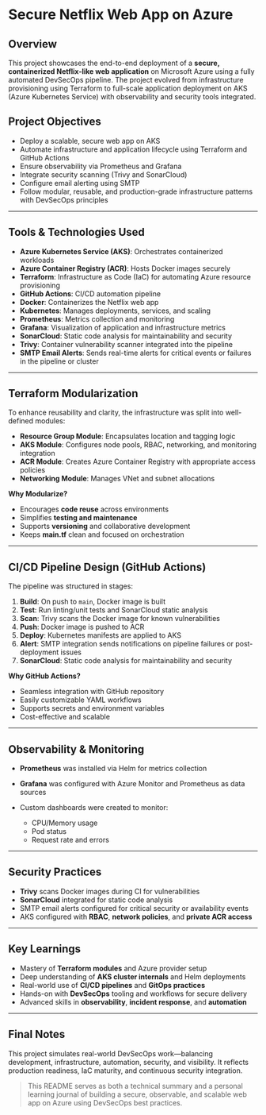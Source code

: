 # Secure Netflix Web App on Azure

## Overview

This project showcases the end-to-end deployment of a **secure, containerized Netflix-like web application** on Microsoft Azure using a fully automated DevSecOps pipeline. The project evolved from infrastructure provisioning using Terraform to full-scale application deployment on AKS (Azure Kubernetes Service) with observability and security tools integrated.

## Project Objectives

* Deploy a scalable, secure web app on AKS
* Automate infrastructure and application lifecycle using Terraform and GitHub Actions
* Ensure observability via Prometheus and Grafana
* Integrate security scanning (Trivy and SonarCloud)
* Configure email alerting using SMTP
* Follow modular, reusable, and production-grade infrastructure patterns with DevSecOps principles

---

## Tools & Technologies Used

* **Azure Kubernetes Service (AKS)**: Orchestrates containerized workloads
* **Azure Container Registry (ACR)**: Hosts Docker images securely
* **Terraform**: Infrastructure as Code (IaC) for automating Azure resource provisioning
* **GitHub Actions**: CI/CD automation pipeline
* **Docker**: Containerizes the Netflix web app
* **Kubernetes**: Manages deployments, services, and scaling
* **Prometheus**: Metrics collection and monitoring
* **Grafana**: Visualization of application and infrastructure metrics
* **SonarCloud**: Static code analysis for maintainability and security
* **Trivy**: Container vulnerability scanner integrated into the pipeline
* **SMTP Email Alerts**: Sends real-time alerts for critical events or failures in the pipeline or cluster

---

## Terraform Modularization

To enhance reusability and clarity, the infrastructure was split into well-defined modules:

* **Resource Group Module**: Encapsulates location and tagging logic
* **AKS Module**: Configures node pools, RBAC, networking, and monitoring integration
* **ACR Module**: Creates Azure Container Registry with appropriate access policies
* **Networking Module**: Manages VNet and subnet allocations



**Why Modularize?**

* Encourages **code reuse** across environments
* Simplifies **testing and maintenance**
* Supports **versioning** and collaborative development
* Keeps **main.tf** clean and focused on orchestration

---

## CI/CD Pipeline Design (GitHub Actions)

The pipeline was structured in stages:

1. **Build**: On push to `main`, Docker image is built
2. **Test**: Run linting/unit tests and SonarCloud static analysis
3. **Scan**: Trivy scans the Docker image for known vulnerabilities
4. **Push**: Docker image is pushed to ACR
5. **Deploy**: Kubernetes manifests are applied to AKS
6. **Alert**: SMTP integration sends notifications on pipeline failures or post-deployment issues
7. **SonarCloud**: Static code analysis for maintainability and security

**Why GitHub Actions?**

* Seamless integration with GitHub repository
* Easily customizable YAML workflows
* Supports secrets and environment variables
* Cost-effective and scalable

---

## Observability & Monitoring

* **Prometheus** was installed via Helm for metrics collection
* **Grafana** was configured with Azure Monitor and Prometheus as data sources
* Custom dashboards were created to monitor:

  * CPU/Memory usage
  * Pod status
  * Request rate and errors

---

## Security Practices

* **Trivy** scans Docker images during CI for vulnerabilities
* **SonarCloud** integrated for static code analysis
* SMTP email alerts configured for critical security or availability events
* AKS configured with **RBAC**, **network policies**, and **private ACR access**

---

## Key Learnings

* Mastery of **Terraform modules** and Azure provider setup
* Deep understanding of **AKS cluster internals** and Helm deployments
* Real-world use of **CI/CD pipelines** and **GitOps practices**
* Hands-on with **DevSecOps** tooling and workflows for secure delivery
* Advanced skills in **observability**, **incident response**, and **automation**

---

## Final Notes

This project simulates real-world DevSecOps work—balancing development, infrastructure, automation, security, and visibility. It reflects production readiness, IaC maturity, and continuous security integration.

> This README serves as both a technical summary and a personal learning journal of building a secure, observable, and scalable web app on Azure using DevSecOps best practices.
